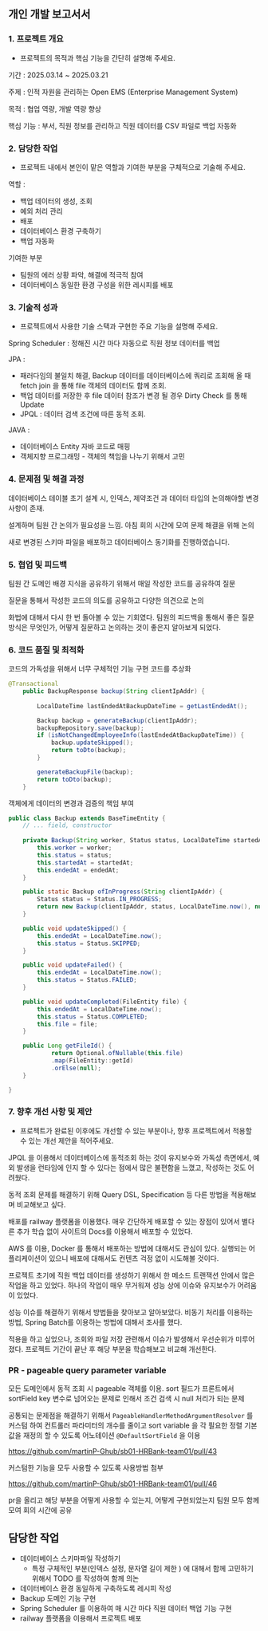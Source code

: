 ## 개인 개발 보고서서

### **1. 프로젝트 개요**

- 프로젝트의 목적과 핵심 기능을 간단히 설명해 주세요.

기간 : 2025.03.14 ~ 2025.03.21 

주제 : 인적 자원을 관리하는 Open EMS (Enterprise Management System)

목적 : 협업 역량, 개발 역량 향상

핵심 기능 : 부서, 직원 정보를 관리하고 직원 데이터를 CSV 파일로 백업 자동화

### **2. 담당한 작업**

- 프로젝트 내에서 본인이 맡은 역할과 기여한 부분을 구체적으로 기술해 주세요.

역할 : 

- 백업 데이터의 생성, 조회
- 예외 처리 관리
- 배포
- 데이터베이스 환경 구축하기
- 백업 자동화

기여한 부분

- 팀원의 에러 상황 파악, 해결에 적극적 참여
- 데이터베이스 동일한 환경 구성을 위한 레시피를 배포

### **3. 기술적 성과**

- 프로젝트에서 사용한 기술 스택과 구현한 주요 기능을 설명해 주세요.

Spring Scheduler : 정해진 시간 마다 자동으로 직원 정보 데이터를 백업

JPA : 

- 패러다임의 불일치 해결, Backup 데이터를 데이터베이스에 쿼리로 조회해 올 때 fetch join 을 통해 file 객체의 데이터도 함께 조회.
- 백업 데이터를 저장한 후 file 데이터 참조가 변경 될 경우 Dirty Check 를 통해 Update
- JPQL : 데이터 검색 조건에 따른 동적 조회.

JAVA :

- 데이터베이스 Entity 자바 코드로 매핑
- 객체지향 프로그래밍 - 객체의 책임을 나누기 위해서 고민

### **4. 문제점 및 해결 과정**

데이터베이스 테이블 초기 설계 시, 인덱스, 제약조건 과 데이터 타입의 논의해야할 변경 사항이 존재.

설계하며 팀원 간 논의가 필요성을 느낌. 아침 회의 시간에 모여 문제 해결을 위해 논의

새로 변경된 스키마 파일을 배포하고 데이터베이스 동기화를 진행하였습니다. 

### **5. 협업 및 피드백**

팀원 간 도메인 배경 지식을 공유하기 위해서 매일 작성한 코드를 공유하여 질문

질문을 통해서 작성한 코드의 의도를 공유하고 다양한 의견으로 논의

화법에 대해서 다시 한 번 돌아볼 수 있는 기회였다. 팀원의 피드백을 통해서 좋은 질문 방식은 무엇인가, 어떻게 질문하고 논의하는 것이 좋은지 알아보게 되었다.

### **6. 코드 품질 및 최적화**

코드의 가독성을 위해서 너무 구체적인 기능 구현 코드를 추상화

```java
@Transactional
    public BackupResponse backup(String clientIpAddr) {
    
        LocalDateTime lastEndedAtBackupDateTime = getLastEndedAt();

        Backup backup = generateBackup(clientIpAddr);
        backupRepository.save(backup);
        if (isNotChangedEmployeeInfo(lastEndedAtBackupDateTime)) {
            backup.updateSkipped();
            return toDto(backup);
        }

        generateBackupFile(backup);
        return toDto(backup);
    }
```

객체에게 데이터의 변경과 검증의 책임 부여

```java
public class Backup extends BaseTimeEntity {
	// ... field, constructor
	
	private Backup(String worker, Status status, LocalDateTime startedAt, LocalDateTime endedAt) {
		this.worker = worker;
		this.status = status;
		this.startedAt = startedAt;
		this.endedAt = endedAt;
	}

	public static Backup ofInProgress(String clientIpAddr) {
		Status status = Status.IN_PROGRESS;
		return new Backup(clientIpAddr, status, LocalDateTime.now(), null);
	}

	public void updateSkipped() {
		this.endedAt = LocalDateTime.now();
		this.status = Status.SKIPPED;
	}

	public void updateFailed() {
		this.endedAt = LocalDateTime.now();
		this.status = Status.FAILED;
	}

	public void updateCompleted(FileEntity file) {
		this.endedAt = LocalDateTime.now();
		this.status = Status.COMPLETED;
		this.file = file;
	}

	public Long getFileId() {
			return Optional.ofNullable(this.file)
			.map(FileEntity::getId)
			.orElse(null);
	}

}
```

### **7. 향후 개선 사항 및 제안**

- 프로젝트가 완료된 이후에도 개선할 수 있는 부분이나, 향후 프로젝트에서 적용할 수 있는 개선 제안을 적어주세요.

JPQL 을 이용해서 데이터베이스에 동적조회 하는 것이 유지보수와 가독성 측면에서, 예외 발생을 런타임에 인지 할 수 있다는 점에서 많은 불편함을 느꼈고, 작성하는 것도 어려웠다.

동적 조회 문제를 해결하기 위해 Query DSL, Specification 등 다른 방법을 적용해보며 비교해보고 싶다. 

배포를 railway 플랫폼을 이용했다. 매우 간단하게 배포할 수 있는 장점이 있어서 별다른 추가 학습 없이 사이트의 Docs를 이용해서 배포할 수 있었다. 

AWS 를 이용, Docker 를 통해서 배포하는 방법에 대해서도 관심이 있다. 실행되는 어플리케이션이 있으니 배포에 대해서도 컨텐츠 걱정 없이 시도해볼 것이다.

프로젝트 초기에 직원 백업 데이터를 생성하기 위해서 한 메소드 트랜잭션 안에서 많은 작업을 하고 있었다. 하나의 작업이 매우 무거워져 성능 상에 이슈와 유지보수가 어려움이 있었다. 

성능 이슈를 해결하기 위해서 방법들을 찾아보고 알아보았다. 비동기 처리를 이용하는 방법, Spring Batch를 이용하는 방법에 대해서 조사를 했다. 

적용을 하고 싶었으나, 조회와 파일 저장 관련해서 이슈가 발생해서 우선순위가 미루어 졌다. 프로젝트 기간이 끝난 후 해당 부분을 학습해보고 비교해 개선한다.

### PR - pageable query parameter variable

모든 도메인에서 동적 조회 시 pageable 객체를 이용. sort 필드가 프론트에서 sortField key 변수로 넘어오는 문제로 인해서 조건 검색 시 null 처리가 되는 문제

공통되는 문제점을 해결하기 위해서 `PageableHandlerMethodArgumentResolver` 를 커스텀 하여 컨트롤러 파라미터의 개수를 줄이고 sort variable 을 각 필요한 정렬 기본 값을 재정의 할 수 있도록 어노테이션 `@DefaultSortField` 을 이용

https://github.com/martinP-Ghub/sb01-HRBank-team01/pull/43

커스텀한 기능을 모두 사용할 수 있도록 사용방법 첨부 

https://github.com/martinP-Ghub/sb01-HRBank-team01/pull/46

pr을 올리고 해당 부분을 어떻게 사용할 수 있는지, 어떻게 구현되었는지 팀원 모두 함께 모여 회의 시간에 공유

## 담당한 작업

- 데이터베이스 스키마파일 작성하기
    - 특정 구체적인 부분(인덱스 설정, 문자열 길이 제한 ) 에 대해서 함께 고민하기 위해서 TODO 를 작성하여 함께 의논
- 데이터베이스 환경 동일하게 구축하도록 레시피 작성
- Backup 도메인 기능 구현
- Spring Scheduler 를 이용하여 매 시간 마다 직원 데이터 백업 기능 구현
- railway 플랫폼을 이용해서 프로젝트 배포